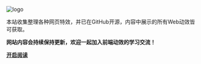 ![logo](../public/logo_1.png)

本站收集整理各种网页特效，并已在GitHub开源，内容中展示的所有Web动效皆可获取。

**网站内容会持续保持更新，欢迎一起加入前端动效的学习交流！**




[**开启阅读**](动效库/首页.md)

